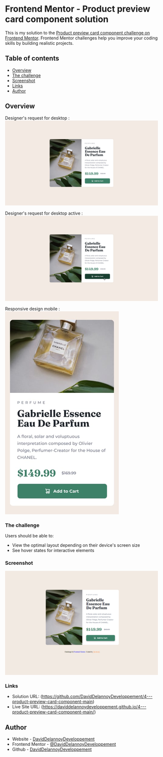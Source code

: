 # Frontend Mentor - Product preview card component solution

This is my solution to the [Product preview card component challenge on Frontend Mentor](https://www.frontendmentor.io/challenges/product-preview-card-component-GO7UmttRfa). Frontend Mentor challenges help you improve your coding skills by building realistic projects.

## Table of contents

- [Overview](#overview)
- [The challenge](#the-challenge)
- [Screenshot](#screenshot)
- [Links](#links)
- [Author](#author)

## Overview

Designer's request for desktop :
![](./design/desktop-design.jpg)

Designer's request for desktop active :
![](./design/active-states.jpg)

Responsive design mobile :
![](./design/mobile-design.jpg)

### The challenge

Users should be able to:

- View the optimal layout depending on their device's screen size
- See hover states for interactive elements

### Screenshot

![](./design/screenshot-4.png)

### Links

- Solution URL: (https://github.com/DavidDelannoyDeveloppement/4---product-preview-card-component-main)
- Live Site URL: (https://daviddelannoydeveloppement.github.io/4---product-preview-card-component-main/)

## Author

- Website - [DavidDelannoyDeveloppement](https://daviddelannoydeveloppement.github.io/DDD/index.html)
- Frontend Mentor - [@DavidDelannoyDeveloppement](https://www.frontendmentor.io/profile/DavidDelannoyDeveloppement)
- Github - [DavidDelannoyDeveloppement](https://github.com/DavidDelannoyDeveloppement)
